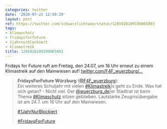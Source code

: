 ```yaml
---
categories: twitter
date: '2020-07-22 12:50:19'
layout: post
ref: https://twitter.com/schwarzlichtwue/status/1285920109199065093
tags:
- klimaschutz
- fridaysforfuture
- 1jahrnurblockiert
- klimastreik
title: 1285920109199065093
---
```

Fridays for Future ruft am Freitag, den 24.07, um 16 Uhr erneut zu einem Klimastreik auf den Mainwiesen auf! [twitter.com/F4F_wuerzburg/…](https://twitter.com/F4F_wuerzburg/status/1285577038649229312)
> <b>FridaysForFuture Würzburg</b> ([@F4F_wuerzburg](https://twitter.com/F4F_wuerzburg)):  
>Ein weiteres Schuljahr mit vielen [#Klimastreik](/t/klimastreik)|s geht zu Ende. Was hat sich getan? - Nicht viel. Der [@wuerzburg_de](https://twitter.com/wuerzburg_de)|er Stadtrat ist beim Thema [#Klimaschutz](/t/klimaschutz) sitzen geblieben. Lautstarke Zeugnisübergabe ist am 24.7. um 16 Uhr auf den Mainwiesen.  
>  
>[#1JahrNurBlockiert](/t/1jahrnurblockiert)   
>  
>[#FridaysForFuture](/t/fridaysforfuture)   

